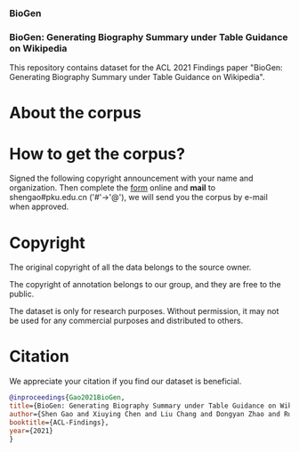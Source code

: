 ### BioGen
### BioGen: Generating Biography Summary under Table Guidance on Wikipedia

This repository contains dataset for the ACL 2021 Findings paper "BioGen: Generating Biography Summary under Table Guidance on Wikipedia". 

# About the corpus


# How to get the corpus?
Signed the following copyright announcement with your name and organization. Then complete the [form]() online and **mail** to shengao#pku.edu.cn ('#'->'@'), we will send you the corpus by e-mail when approved.

# Copyright
The original copyright of all the data belongs to the source owner.

The copyright of annotation belongs to our group, and they are free to the public.

The dataset is only for research purposes. Without permission, it may not be used for any commercial purposes and distributed to others.

# Citation
We appreciate your citation if you find our dataset is beneficial.

```bibtex
@inproceedings{Gao2021BioGen,
title={BioGen: Generating Biography Summary under Table Guidance on Wikipedia},
author={Shen Gao and Xiuying Chen and Liu Chang and Dongyan Zhao and Rui Yan},
booktitle={ACL-Findings},
year={2021}
}
```
